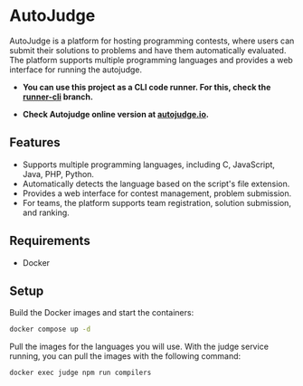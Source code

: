 # AutoJudge

AutoJudge is a platform for hosting programming contests, where users can submit their solutions to problems and have them automatically evaluated. The platform supports multiple programming languages and provides a web interface for running the autojudge.

* **You can use this project as a CLI code runner. For this, check the [runner-cli](https://github.com/werlang/autojudge/tree/runner-cli) branch.**

* **Check Autojudge online version at [autojudge.io](https://autojudge.io).**

## Features

- Supports multiple programming languages, including C, JavaScript, Java, PHP, Python.
- Automatically detects the language based on the script's file extension.
- Provides a web interface for contest management, problem submission.
- For teams, the platform supports team registration, solution submission, and ranking.

## Requirements

- Docker

## Setup

Build the Docker images and start the containers:

```bash
docker compose up -d
```

Pull the images for the languages you will use. With the judge service running, you can pull the images with the following command:

```bash
docker exec judge npm run compilers
```
